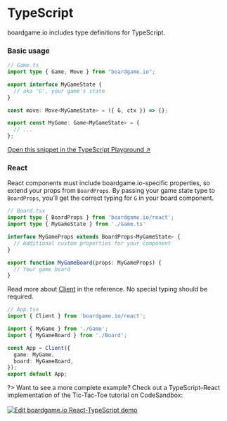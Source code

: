 # TypeScript

boardgame.io includes type definitions for TypeScript.

### Basic usage

```typescript
// Game.ts
import type { Game, Move } from "boardgame.io";

export interface MyGameState {
  // aka 'G', your game's state
}

const move: Move<MyGameState> = ({ G, ctx }) => {};

export const MyGame: Game<MyGameState> = {
  // ...
};
```

[Open this snippet in the TypeScript Playground ↗︎](https://www.typescriptlang.org/play?#code/PTAEHEEMFsFMDoAuBnAUAS2gBwPYCdFREBPLWUAbwhlgBpQBZHAN3IF9QAzPHaUAcgBGOSHgAmAcxrx0OfgG5UqWAA9cBUOgB2iWHk6QAxuQbEocAMqJIuyqlCgQoSAGtIA8P3rEcAVzygUnD8yKDI1rqobEqGOFrhoNAssABcjMkAPKbmsFY2sAB8oAC8oAAU4PSGiCoAlCVFFGyKymr4hLHxhNk0aTlZZjR5ukWlFPaOYPDTUUA)

### React

React components must include boardgame.io-specific properties, so extend your
props from `BoardProps`. By passing your game state type to `BoardProps`,
you’ll get the correct typing for `G` in your board component.

```typescript
// Board.tsx
import type { BoardProps } from 'boardgame.io/react';
import type { MyGameState } from './Game.ts'

interface MyGameProps extends BoardProps<MyGameState> {
  // Additional custom properties for your component
}

export function MyGameBoard(props: MyGameProps) {
  // Your game board
}
```

Read more about [Client](api/Client.md) in the reference. No special typing should be required.

```typescript
// App.tsx
import { Client } from 'boardgame.io/react';

import { MyGame } from './Game';
import { MyGameBoard } from './Board';

const App = Client({
  game: MyGame,
  board: MyGameBoard,
});
export default App;
```

?> Want to see a more complete example? Check out a TypeScript–React implementation of the Tic-Tac-Toe tutorial on CodeSandbox:
<br/><br/>
[![Edit boardgame.io React-TypeScript demo](https://codesandbox.io/static/img/play-codesandbox.svg)](https://codesandbox.io/s/boardgame-io-react-typescript-demo-u5uvm?fontsize=14&hidenavigation=1&theme=dark)
